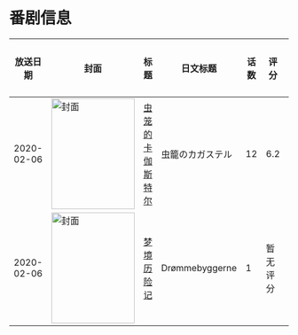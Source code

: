 # 番剧信息

|放送日期|封面|标题|日文标题|话数|评分|评分人数|
|---|---|---|---|---|---|---|
|2020-02-06|<img src="https://lain.bgm.tv/pic/cover/c/15/6b/266224_s1Rbs.jpg" alt="封面" style="width:150px;height:200px;object-fit:cover;">|[虫笼的卡伽斯特尔](https://bangumi.tv/subject/266224)|虫籠のカガステル|12|6.2|304人评分|
|2020-02-06|<img src="https://lain.bgm.tv/pic/cover/c/31/8a/363855_QJ6E0.jpg" alt="封面" style="width:150px;height:200px;object-fit:cover;">|[梦境历险记](https://bangumi.tv/subject/363855)|Drømmebyggerne|1|暂无评分|少于10人评分|
